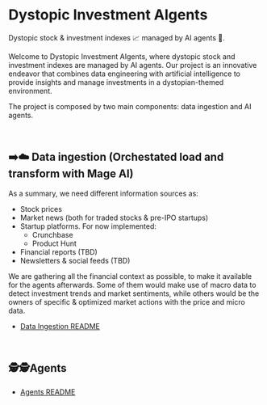 # Dystopic Investment AIgents

Dystopic stock &amp; investment indexes 📈 managed by AI agents 🤖.

Welcome to Dystopic Investment AIgents, where dystopic stock and investment indexes are managed by AI agents. Our project is an innovative endeavor that combines data engineering with artificial intelligence to provide insights and manage investments in a dystopian-themed environment.

The project is composed by two main components: data ingestion and AI agents.

<br>

## ➡️☁️ Data ingestion (Orchestated load and transform with Mage AI)

As a summary, we need different information sources as:
- Stock prices
- Market news (both for traded stocks & pre-IPO startups)
- Startup platforms. For now implemented:
    - Crunchbase
    - Product Hunt
- Financial reports (TBD)
- Newsletters & social feeds (TBD)

We are gathering all the financial context as possible, to make it available for the agents afterwards. Some of them would make use of macro data to detect investment trends and market sentiments, while others would be the owners of specific & optimized market actions with the price and micro data.

- [Data Ingestion README](./dystopic_investment_aigents/data_ingestion/README.md)

<br>

## 🕵️🕵️Agents

- [Agents README](./dystopic_investment_aigents/agents/README.md)
